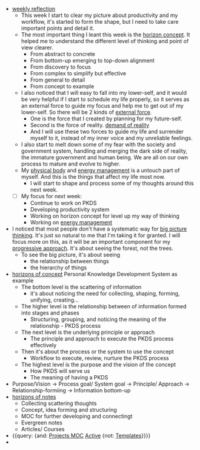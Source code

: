 - [weekly reflection](<weekly reflection.md>)
    - This week I start to clear my picture about productivity and my workflow, it's started to form the shape, but I need to take care important points and detail it.
    - The most important thing I leant this week is the [horizon concept](<horizon concept.md>). It helped me to understand the different level of thinking and point of view clearer.
        - From abstract to concrete
        - From bottom-up emerging to top-down alignment
        - From discovery to focus
        - From complex to simplify but effective
        - From general to detail
        - From concept to example
    - I also noticed that I will easy to fall into my lower-self, and it would be very helpful if I start to schedule my life properly, so it serves as an external force to guide my focus and help me to get out of my lower-self. So there will be 2 kinds of [external force](<external force.md>).
        - One is the force that I created by planning for my future-self. 
        - Second is the force of reality. [demand of reality](<demand of reality.md>)
        - And I will use these two forces to guide my life and surrender myself to it, instead of my inner voice and my unreliable feelings.
    - I also start to melt down some of my fear with the society and government system, handling and merging the dark side of reality, the immature government and human being. We are all on our own process to mature and evolve to higher.
    - My [physical body](<physical body.md>) and [energy management](<energy management.md>) is a untouch part of myself. And this is the things that affect my life most now.
        - I will start to shape and process some of my thoughts around this next week.
    - [ ] My focus for next week:
        - Continue to work on PKDS
        - Developing productivity system
        - Working on horizon concept for level up my way of thinking
        - Working on [energy management](<energy management.md>)
- I noticed that most people don't have a systematic way for [big picture thinking](<big picture thinking.md>). It's just so natural to me that I'm taking it for granted. I will focus more on this, as it will be an important component for my [progressive approach](<progressive approach.md>). It's about seeing the forest, not the trees.
    - To see the big picture, it's about seeing
        - the relationship between things
        - the hierarchy of things
- [horizons of concept](<horizons of concept.md>) Personal Knowledge Development System as example
    - The bottom level is the scattering of information
        - it's about noticing the need for collecting, shaping, forming, unifying, creating...
    - The higher level is the relationship between of information formed into stages and phases
        - Structuring, grouping, and noticing the meaning of the relationship - PKDS process
    - The next level is the underlying principle or approach
        - The principle and approach to execute the PKDS process effectively
    - Then it's about the process or the system to use the concept
        - Workflow to execute, review, nurture the PKDS process 
    - The highest level is the purpose and the vision of the concept
        - How PKDS will serve us
        - The meaning of having a PKDS 
- Purpose/Vision -> Process goal/ System goal -> Principle/ Approach -> Relationship-formiing -> Information bottom-up
- [horizons of notes](<horizons of notes.md>)
    - Collecting scattering thoughts
    - Concept, idea forming and structuring
    - MOC for further developing and connectingt
    - Evergreen notes 
    - Articles/ Courses
- {{query: {and: [Projects MOC](<Projects MOC.md>) [Active](<Active.md>) {not: [Templates](<Templates.md>)}}}}
- 
